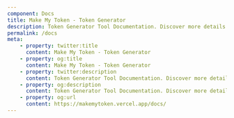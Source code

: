```yaml
---
component: Docs
title: Make My Token - Token Generator
description: Token Generator Tool Documentation. Discover more details about different Token Types, ABI, source code and analysis report.
permalink: /docs
meta:
    - property: twitter:title
      content: Make My Token - Token Generator
    - property: og:title
      content: Make My Token - Token Generator
    - property: twitter:description
      content: Token Generator Tool Documentation. Discover more details about different Token Types, ABI, source code and analysis report.
    - property: og:description
      content: Token Generator Tool Documentation. Discover more details about different Token Types, ABI, source code and analysis report.
    - property: og:url
      content: https://makemytoken.vercel.app/docs/
---
```

